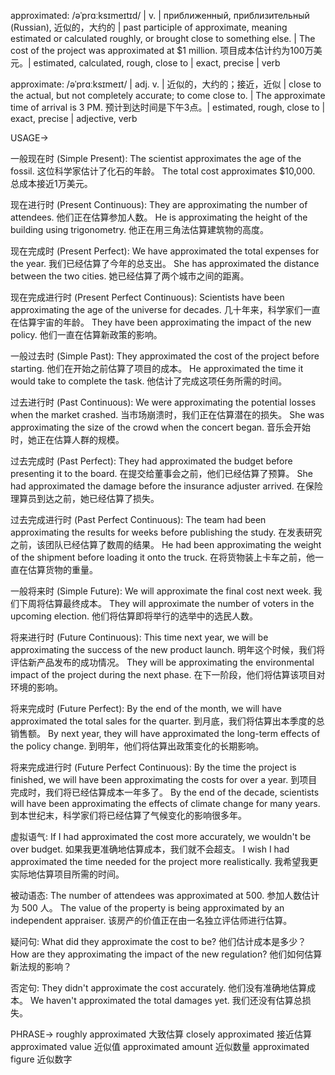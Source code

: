approximated: /əˈprɑːksɪmeɪtɪd/ | v. |  приближенный, приблизительный (Russian),  近似的，大约的 |  past participle of approximate, meaning estimated or calculated roughly, or brought close to something else. | The cost of the project was approximated at $1 million.  项目成本估计约为100万美元。|  estimated, calculated,  rough, close to | exact, precise | verb

approximate: /əˈprɑːksɪmeɪt/ | adj. v. | 近似的，大约的；接近，近似 |  close to the actual, but not completely accurate; to come close to. |  The approximate time of arrival is 3 PM.  预计到达时间是下午3点。| estimated, rough, close to | exact, precise | adjective, verb


USAGE->

一般现在时 (Simple Present):
The scientist approximates the age of the fossil.  这位科学家估计了化石的年龄。
The total cost approximates $10,000. 总成本接近1万美元。

现在进行时 (Present Continuous):
They are approximating the number of attendees. 他们正在估算参加人数。
He is approximating the height of the building using trigonometry. 他正在用三角法估算建筑物的高度。

现在完成时 (Present Perfect):
We have approximated the total expenses for the year. 我们已经估算了今年的总支出。
She has approximated the distance between the two cities. 她已经估算了两个城市之间的距离。


现在完成进行时 (Present Perfect Continuous):
Scientists have been approximating the age of the universe for decades. 几十年来，科学家们一直在估算宇宙的年龄。
They have been approximating the impact of the new policy. 他们一直在估算新政策的影响。


一般过去时 (Simple Past):
They approximated the cost of the project before starting. 他们在开始之前估算了项目的成本。
He approximated the time it would take to complete the task. 他估计了完成这项任务所需的时间。


过去进行时 (Past Continuous):
We were approximating the potential losses when the market crashed.  当市场崩溃时，我们正在估算潜在的损失。
She was approximating the size of the crowd when the concert began.  音乐会开始时，她正在估算人群的规模。


过去完成时 (Past Perfect):
They had approximated the budget before presenting it to the board. 在提交给董事会之前，他们已经估算了预算。
She had approximated the damage before the insurance adjuster arrived. 在保险理算员到达之前，她已经估算了损失。


过去完成进行时 (Past Perfect Continuous):
The team had been approximating the results for weeks before publishing the study.  在发表研究之前，该团队已经估算了数周的结果。
He had been approximating the weight of the shipment before loading it onto the truck.  在将货物装上卡车之前，他一直在估算货物的重量。


一般将来时 (Simple Future):
We will approximate the final cost next week.  我们下周将估算最终成本。
They will approximate the number of voters in the upcoming election.  他们将估算即将举行的选举中的选民人数。


将来进行时 (Future Continuous):
This time next year, we will be approximating the success of the new product launch. 明年这个时候，我们将评估新产品发布的成功情况。
They will be approximating the environmental impact of the project during the next phase. 在下一阶段，他们将估算该项目对环境的影响。


将来完成时 (Future Perfect):
By the end of the month, we will have approximated the total sales for the quarter. 到月底，我们将估算出本季度的总销售额。
By next year, they will have approximated the long-term effects of the policy change. 到明年，他们将估算出政策变化的长期影响。


将来完成进行时 (Future Perfect Continuous):
By the time the project is finished, we will have been approximating the costs for over a year.  到项目完成时，我们将已经估算成本一年多了。
By the end of the decade, scientists will have been approximating the effects of climate change for many years. 到本世纪末，科学家们将已经估算了气候变化的影响很多年。


虚拟语气:
If I had approximated the cost more accurately, we wouldn't be over budget.  如果我更准确地估算成本，我们就不会超支。
I wish I had approximated the time needed for the project more realistically. 我希望我更实际地估算项目所需的时间。


被动语态:
The number of attendees was approximated at 500.  参加人数估计为 500 人。
The value of the property is being approximated by an independent appraiser.  该房产的价值正在由一名独立评估师进行估算。


疑问句:
What did they approximate the cost to be?  他们估计成本是多少？
How are they approximating the impact of the new regulation? 他们如何估算新法规的影响？


否定句:
They didn't approximate the cost accurately. 他们没有准确地估算成本。
We haven't approximated the total damages yet. 我们还没有估算总损失。


PHRASE->
roughly approximated 大致估算
closely approximated 接近估算
approximated value 近似值
approximated amount 近似数量
approximated figure 近似数字
